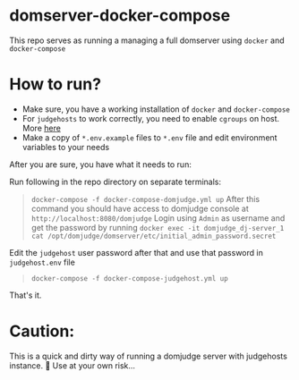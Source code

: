 # domserver-docker-compose

This repo serves as running a managing a full domserver using `docker` and `docker-compose`

# How to run?

- Make sure, you have a working installation of `docker` and `docker-compose`
- For `judgehosts` to work correctly, you need to enable `cgroups` on host. More [here](https://www.domjudge.org/docs/manual/main/install-judgehost.html#linux-control-groups)
- Make a copy of `*.env.example` files to `*.env` file and edit environment variables to your needs

After you are sure, you have what it needs to run:

Run following in the repo directory on separate terminals:
> `docker-compose -f docker-compose-domjudge.yml up`
After this command you should have access to domjudge console at `http://localhost:8080/domjudge`
Login using `Admin` as username and get the password by running `docker exec -it domjudge_dj-server_1 cat /opt/domjudge/domserver/etc/initial_admin_password.secret`

Edit the `judgehost` user password after that and use that password in `judgehost.env` file

> `docker-compose -f docker-compose-judgehost.yml up`

That's it.

# Caution:

This is a quick and dirty way of running a domjudge server with judgehosts instance. 🤪
Use at your own risk...
